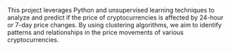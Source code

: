 This project leverages Python and unsupervised learning techniques to analyze and predict if the price of cryptocurrencies is affected by 24-hour or 7-day price changes. By using clustering algorithms, we aim to identify patterns and relationships in the price movements of various cryptocurrencies.
